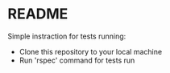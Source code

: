 # README

Simple instraction for tests running:
 - Clone this repository to your local machine
 - Run 'rspec' command for tests run
